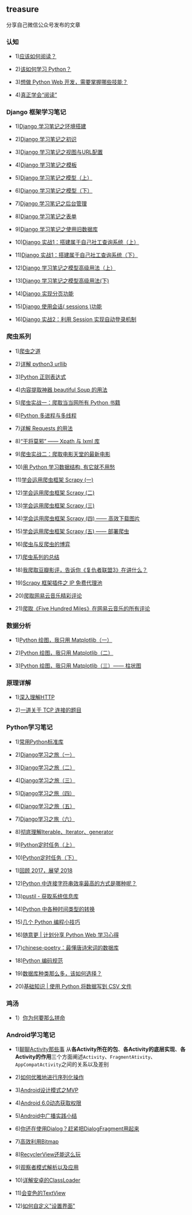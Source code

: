 ## treasure 
分享自己微信公众号发布的文章

### 认知
- 1)[应该如何阅读？](http://mp.weixin.qq.com/s/QmfBt-AJqMkXseHEbub7AA)

- 2)[该如何学习 Python？](http://mp.weixin.qq.com/s/4PCrrGbQKkh9pEs4GUTV1A) 

- 3)[想做 Python Web 开发，需要掌握哪些技能？](https://mp.weixin.qq.com/s/mYSTUCaShP56xIoa2jFAiA)

- 4)[真正学会“阅读”](https://mp.weixin.qq.com/s/g6CCiZ-OjVWsqE4rQJOttQ)


### Django 框架学习笔记
- 1)[Django 学习笔记之环境搭建](https://mp.weixin.qq.com/s/q87WOZNTI0To1PYseVa4-w)

- 2)[Django 学习笔记之初识](http://mp.weixin.qq.com/s/rdpvl2fTPbuphfk1gCRaMA)

- 3)[Django 学习笔记之视图与URL配置](http://mp.weixin.qq.com/s/enhOhkgz49HCpNJUxi2C8Q)

- 4)[Django 学习笔记之模板](http://mp.weixin.qq.com/s/dD4jn6dq5lpfHVO71Hqhmg)

- 5)[Django 学习笔记之模型（上）](http://mp.weixin.qq.com/s/Zdd7gT0T7RWee86P2S6IXA)

- 6)[Django 学习笔记之模型（下）](http://mp.weixin.qq.com/s/YdpD_yJMGkyNWzcNm7YQLA)

- 7)[Django 学习笔记之后台管理](http://mp.weixin.qq.com/s/nq-sg2WCaZxz3pH3iHzQIQ)

- 8)[Django 学习笔记之表单](http://mp.weixin.qq.com/s/JgraaUPnzddOJ0QHzqAUwA)

- 9)[Django 学习笔记之使用旧数据库](http://mp.weixin.qq.com/s/CdHRfVycl50XW6v6OTOsGg)

- 10)[Django 实战1：搭建属于自己社工查询系统（上）](http://mp.weixin.qq.com/s/POGDebRH0_O_2tWwBgsU5A)

- 11)[Django 实战1：搭建属于自己社工查询系统（下）](http://mp.weixin.qq.com/s/SdkTUW3KW_rKdcxYBpzpdQ)

- 12)[Django 学习笔记之模型高级用法（上）](https://mp.weixin.qq.com/s/PWWzKEjhCqTS8Iey89Myfg)

- 13)[Django 学习笔记之模型高级用法(下)](https://mp.weixin.qq.com/s/EWmMPLplYeM8jpEogYKZ9w)

- 14)[Django 实现分页功能](https://mp.weixin.qq.com/s/Nrp7ElZUwb3m2eFqcq3i9Q)

- 15)[Django 使用会话( sessions )功能](https://mp.weixin.qq.com/s/-HOGpicIlmp3TIYzvcrl7Q)

- 16)[Django 实战2：利用 Session 实现自动登录机制](https://mp.weixin.qq.com/s/p57ei2cZ_f8EOQIlVblD2g)



### 爬虫系列

- 1)[爬虫之道](https://mp.weixin.qq.com/s/qfJeb6nxPUMtf5eMc3yhYg)

- 2)[详解 python3 urllib](https://mp.weixin.qq.com/s/x8IlUOaqd-2F0NQjf_UJXw)

- 3)[Python 正则表达式](https://mp.weixin.qq.com/s/VMJ-jD71NcfmAmbtpskQ9Q)

- 4)[内容提取神器 beautiful Soup 的用法](https://mp.weixin.qq.com/s/t6kzuQ7BBVLYFdDezW2Vow)

- 5)[爬虫实战一：爬取当当网所有 Python 书籍](https://mp.weixin.qq.com/s/_IKBJEkh9HtNhpJEbwsD6Q)

- 6)[Python 多进程与多线程](http://mp.weixin.qq.com/s/Dz4TfKVDZZYDOJNkjnkLIA)

- 7)[详解 Requests 的用法](http://mp.weixin.qq.com/s/mzUm6PmdTXF9uXdxQhKAIA)

- 8)[“干将莫邪” —— Xpath 与 lxml 库](https://mp.weixin.qq.com/s/yiIJVXHYkydhl6f5OWYnJg)

- 9)[爬虫实战二：爬取电影天堂的最新电影](http://mp.weixin.qq.com/s/oR7pF0zhB0AHkjFtxrWKxA)

- 10)[用 Python 学习数据结构, 有它就不用愁](http://mp.weixin.qq.com/s/ur1xvGMmsGzJ6Q-1iNvWRw)

- 11)[学会运用爬虫框架 Scrapy (一)](https://mp.weixin.qq.com/s/87ztrAMh-TritxYlcs15uw)

- 12)[学会运用爬虫框架 Scrapy (二)](http://mp.weixin.qq.com/s/PYy7STdFPpM7Zk6kZOA7ZQ)

- 13)[学会运用爬虫框架 Scrapy (三)](http://mp.weixin.qq.com/s/SSkYLOqGPg_nXttyV5zfNg)

- 14)[学会运用爬虫框架 Scrapy (四) —— 高效下载图片](http://mp.weixin.qq.com/s/lapSxMKp8vHA0Q0MMujO7g)

- 15)[学会运用爬虫框架 Scrapy (五) —— 部署爬虫](http://mp.weixin.qq.com/s/5OlTG6zYF1BMaJ2zsdZ4BA)

- 16)[爬虫与反爬虫的博弈](https://mp.weixin.qq.com/s/fjTxRnrgwf03XJRte9FTRw)

- 17)[爬虫系列的总结](http://mp.weixin.qq.com/s/XiV1NRbThA6W6aWWj5alaA)

- 18)[我爬取豆瓣影评，告诉你《复仇者联盟3》在讲什么？](https://mp.weixin.qq.com/s/5LtjtjRUy9jVGY2WefJ8NQ)

- 19)[Scrapy 框架插件之 IP 免费代理池](http://mp.weixin.qq.com/s/L00mLtJLnaj1oufDpFseyQ)

- 20)[爬取网易云音乐精彩评论](https://mp.weixin.qq.com/s/tMVu8dUepSPIvm3yCMUt1g)

- 21)[爬取《Five Hundred Miles》在网易云音乐的所有评论](https://mp.weixin.qq.com/s/kcA-6WEHWQ-DOwxtWtYjWw)


### 数据分析

- 1)[Python 绘图，我只用 Matplotlib（一）](http://mp.weixin.qq.com/s/n0TnezNI0XaTejIkpRpM7Q)

- 2)[Python 绘图，我只用 Matplotlib（二）](https://mp.weixin.qq.com/s/h739RxhGHwXNrE3xfhNv9w)

- 3)[Python 绘图，我只用 Matplotlib（三）—— 柱状图](https://mp.weixin.qq.com/s/_aJMmaSehTsf0lVjNmy-xQ)


### 原理详解
- 1)[深入理解HTTP](https://mp.weixin.qq.com/s/uerkrr_AhB4qtw_0jBLwgg)

- 2)[一道关于 TCP 连接的题目](http://mp.weixin.qq.com/s/YhC-wfppWurbVANCvP3WGQ)


### Python学习笔记
- 1)[常用Python标准库](https://mp.weixin.qq.com/s/fMX3k3kt7UoU6IK7Q881xQ)

- 2)[Django学习之旅（一）](https://mp.weixin.qq.com/s/_eKpxk5qGwjzWBZzVz2wpA)

- 3)[Django学习之旅（二）](https://mp.weixin.qq.com/s/CyYzB-wAKixe9pxDaFkA-Q)

- 4)[Django学习之旅（三）](https://mp.weixin.qq.com/s/pAsQUUiaDkxZ4azG5X-mQw)

- 5)[Django学习之旅（四）](https://mp.weixin.qq.com/s/BYndoVnty4ibfrqr1HZ5jw)

- 6)[Django学习之旅（五）](https://mp.weixin.qq.com/s/z0-xYzSmcJhsLrGUqpCk1w)

- 7)[Django学习之旅（六）](https://mp.weixin.qq.com/s/Q-W-ZJCpI_iJMCBusRLT1w)

- 8)[彻底理解Iterable、Iterator、generator ](http://mp.weixin.qq.com/s/ika2u1IqbFz6QDFg4cEnrQ)

- 9)[Python定时任务（上）](https://mp.weixin.qq.com/s/mYsCKL23MnGNa8VOIQ5OUg)

- 10)[Python定时任务（下）](https://mp.weixin.qq.com/s/RM8OdC2l_A0OGSK8RgAKAw)

- 1)[回顾 2017，展望 2018](https://mp.weixin.qq.com/s/rWug45_tFyqtGat1R7tZiA)

- 12)[Python 中连接字符串效率最高的方式是哪种呢？](http://mp.weixin.qq.com/s/Nk_vvU7Q-JqhGU8AJ4JQjg)

- 13)[pustil - 获取系统信息库](http://mp.weixin.qq.com/s/BJv8Vel5WOOnJnswC_DQmA)

- 14)[Python 中各种时间类型的转换](https://mp.weixin.qq.com/s/xTUeoGUaMkFX8CLFU1ScHQ)

- 15)[几个 Python 编程小技巧](http://mp.weixin.qq.com/s/gtPoDsUDNcyyiNUL_Xv7_Q)

- 16)[随意更 | 计划分享 Python Web 学习心得](https://mp.weixin.qq.com/s/OxAqH03p-fl5Y4IgTBmMfA)

- 17)[chinese-poetry：最懂唐诗宋词的数据库](http://mp.weixin.qq.com/s/erYQSUVfSp5P_eMFqUU4uQ)

- 18)[Python 编码规范](https://mp.weixin.qq.com/s/BDDKlIxSAcIgVcHKTZOWrw)

- 19)[数据库种类那么多，该如何选择？](https://mp.weixin.qq.com/s/ej6e1CtGRh80PHhvBNAsrg)

- 20)[基础知识 | 使用 Python 将数据写到 CSV 文件](https://mp.weixin.qq.com/s/DI_XtkjDaGP291UoB0jpkA)


### 鸡汤
- 1）[你为何要那么拼命](https://mp.weixin.qq.com/s/nKNoLJtCZ6hIBx3EfGqPuQ)


### Android学习笔记
- 1)[聊聊Activity那些事](http://mp.weixin.qq.com/s?__biz=MzIwODY1MDc1NQ==&mid=2247483653&idx=1&sn=13d71f333bce72e34c8a2c87d45d4180&chksm=977e9669a0091f7f150066fa277ffa2faf23d81d6bba38bc78e9a75a136922bd72f97e591cc3#rd) 
从**各Activity所在的包**、**各Activity的底层实现**、**各Activity的作用**三个方面阐述`Activity`、`FragmentAtivity`、`AppCompatActivity`之间的关系以及差别

- 2)[如何优雅地进行序列化操作](https://mp.weixin.qq.com/s/MB7qgNjJFdUvBQEadmOlwA)

- 3)[Android设计模式之MVP](https://mp.weixin.qq.com/s/Wv_sFg8reo1u1MIwbY1gSg)

- 4)[Android 6.0动态获取权限](https://mp.weixin.qq.com/s/343V7T-Drj1CAyAQVhbMZA)

- 5)[Android中广播实践小结](https://mp.weixin.qq.com/s/6iqElr2ThdVKNt3TVYi9Cw)

- 6)[你还在使用Dialog？赶紧把DialogFragment用起来](https://mp.weixin.qq.com/s/ZjsKHMYnSVFrSBXdKcWCqA)

- 7)[高效利用Bitmap](https://mp.weixin.qq.com/s/Uee92AdEFgt8BGOO6z_B2g)

- 8)[RecyclerView还能这么玩](https://mp.weixin.qq.com/s/fHj_7l0WXriG6SAQZ3isqw)

- 9)[观察者模式解析以及应用](https://mp.weixin.qq.com/s/Ovoqv5tyVziu1vmjdHO2Lg)

- 10)[详解安卓的ClassLoader](https://mp.weixin.qq.com/s/E_j4UIygUwT0xxzg_4lX2w)

- 11)[会变色的TextView](https://mp.weixin.qq.com/s/GVX4vXS0oCvIy7JYqghObQ)

- 12)[如何自定义"设置界面"](https://mp.weixin.qq.com/s/eIrjW06D8NRgxrzbo3q3RQ)
